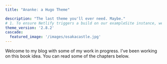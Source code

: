 ```yaml
---
title: "Ananke: a Hugo Theme"

description: "The last theme you'll ever need. Maybe."
# 1. To ensure Netlify triggers a build on our exampleSite instance, we need to change a file in the exampleSite directory.
theme_version: '2.8.2'
cascade:
  featured_image: '/images/osakacastle.jpg'
---
```

Welcome to my blog with some of my work in progress. I've been working on this book idea. You can read some of the chapters below.